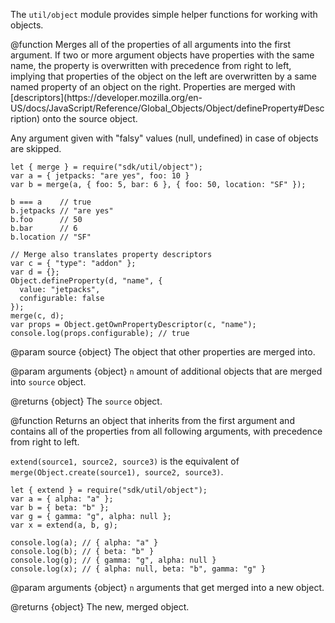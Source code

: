 <!-- This Source Code Form is subject to the terms of the Mozilla Public
   - License, v. 2.0. If a copy of the MPL was not distributed with this
   - file, You can obtain one at http://mozilla.org/MPL/2.0/. -->

The `util/object` module provides simple helper functions for working with 
objects.

<api name="merge">
@function
Merges all of the properties of all arguments into the first argument. If
two or more argument objects have properties with the same name, the 
property is overwritten with precedence from right to left, implying that
properties of the object on the left are overwritten by a same named property
of an object on the right. Properties are merged with [descriptors](https://developer.mozilla.org/en-US/docs/JavaScript/Reference/Global_Objects/Object/defineProperty#Description) onto the source object.

Any argument given with "falsy" values (null, undefined) in case of objects
are skipped.

    let { merge } = require("sdk/util/object");
    var a = { jetpacks: "are yes", foo: 10 }
    var b = merge(a, { foo: 5, bar: 6 }, { foo: 50, location: "SF" });

    b === a    // true
    b.jetpacks // "are yes"
    b.foo      // 50
    b.bar      // 6
    b.location // "SF"
  
    // Merge also translates property descriptors
    var c = { "type": "addon" };
    var d = {};
    Object.defineProperty(d, "name", {
      value: "jetpacks",
      configurable: false
    });
    merge(c, d);
    var props = Object.getOwnPropertyDescriptor(c, "name");
    console.log(props.configurable); // true
    
@param source {object}
  The object that other properties are merged into.

@param arguments {object}
  `n` amount of additional objects that are merged into `source` object.

@returns {object}
  The `source` object.
</api>

<api name="extend">
@function
Returns an object that inherits from the first argument and contains
all of the properties from all following arguments, with precedence from
right to left.

`extend(source1, source2, source3)` is the equivalent of
`merge(Object.create(source1), source2, source3)`.

    let { extend } = require("sdk/util/object");
    var a = { alpha: "a" };
    var b = { beta: "b" };
    var g = { gamma: "g", alpha: null };
    var x = extend(a, b, g);

    console.log(a); // { alpha: "a" }
    console.log(b); // { beta: "b" }
    console.log(g); // { gamma: "g", alpha: null }
    console.log(x); // { alpha: null, beta: "b", gamma: "g" }

@param arguments {object}
  `n` arguments that get merged into a new object.

@returns {object}
  The new, merged object.
</api>
